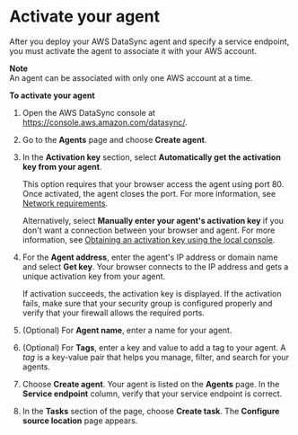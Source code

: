 # Activate your agent<a name="activate-agent"></a>

After you deploy your AWS DataSync agent and specify a service endpoint, you must activate the agent to associate it with your AWS account\.

**Note**  
An agent can be associated with only one AWS account at a time\.

**To activate your agent**

1. Open the AWS DataSync console at [https://console\.aws\.amazon\.com/datasync/](https://console.aws.amazon.com/datasync/)\.

1. Go to the **Agents** page and choose **Create agent**\.

1. In the **Activation key** section, select **Automatically get the activation key from your agent**\.

   This option requires that your browser access the agent using port 80\. Once activated, the agent closes the port\. For more information, see [Network requirements](datasync-network.md)\.

   Alternatively, select **Manually enter your agent's activation key** if you don't want a connection between your browser and agent\. For more information, see [Obtaining an activation key using the local console](local-console-vm.md#get-activation-key)\.

1. For the **Agent address**, enter the agent's IP address or domain name and select **Get key**\. Your browser connects to the IP address and gets a unique activation key from your agent\. 

   If activation succeeds, the activation key is displayed\. If the activation fails, make sure that your security group is configured properly and verify that your firewall allows the required ports\.

1. \(Optional\) For **Agent name**, enter a name for your agent\.

1. \(Optional\) For **Tags**, enter a key and value to add a tag to your agent\. A *tag* is a key\-value pair that helps you manage, filter, and search for your agents\. 

1. Choose **Create agent**\. Your agent is listed on the **Agents** page\. In the **Service endpoint** column, verify that your service endpoint is correct\.  
  
  


1. In the **Tasks** section of the page, choose **Create task**\. The **Configure source location** page appears\.